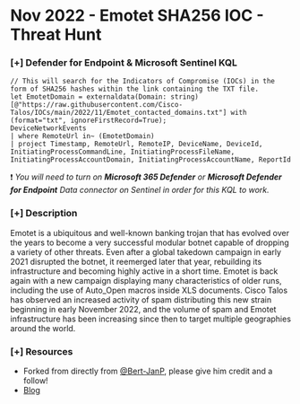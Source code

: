 # Nov 2022 - Emotet SHA256 IOC - Threat Hunt 

### [+] Defender for Endpoint & Microsoft Sentinel KQL
```
// This will search for the Indicators of Compromise (IOCs) in the form of SHA256 hashes within the link containing the TXT file.
let EmotetDomain = externaldata(Domain: string)[@"https://raw.githubusercontent.com/Cisco-Talos/IOCs/main/2022/11/Emotet_contacted_domains.txt"] with (format="txt", ignoreFirstRecord=True);
DeviceNetworkEvents
| where RemoteUrl in~ (EmotetDomain)
| project Timestamp, RemoteUrl, RemoteIP, DeviceName, DeviceId, InitiatingProcessCommandLine, InitiatingProcessFileName, InitiatingProcessAccountDomain, InitiatingProcessAccountName, ReportId
```
:exclamation: *You will need to turn on **Microsoft 365 Defender** or **Microsoft Defender for Endpoint** Data connector on Sentinel in order for this KQL to work.*

### [+] Description 
Emotet is a ubiquitous and well-known banking trojan that has evolved over the years to become a very successful modular botnet capable of dropping a variety of other threats. Even after a global takedown campaign in early 2021 disrupted the botnet, it reemerged later that year, rebuilding its infrastructure and becoming highly active in a short time.
Emotet is back again with a new campaign displaying many characteristics of older runs, including the use of Auto_Open macros inside XLS documents. Cisco Talos has observed an increased activity of spam distributing this new strain beginning in early November 2022,  and the volume of spam and Emotet infrastructure has been increasing since then to target multiple geographies around the world.

### [+] Resources 
- Forked from directly from [@Bert-JanP](https://github.com/Bert-JanP), please give him credit and a follow!
- [Blog](https://blog.talosintelligence.com/emotet-coming-in-hot/)

